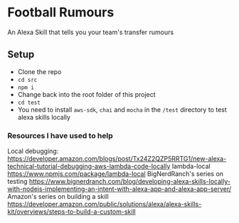 # Football Rumours
An Alexa Skill that tells you your team's transfer rumours

## Setup
- Clone the repo
- `cd src`
- `npm i`
- Change back into the root folder of this project
- `cd test`
- You need to install `aws-sdk`, `chai` and `mocha` in the `/test` directory to test alexa skills locally

### Resources I have used to help
Local debugging: https://developer.amazon.com/blogs/post/Tx24Z2QZP5RRTG1/new-alexa-technical-tutorial-debugging-aws-lambda-code-locally
lambda-local
https://www.npmjs.com/package/lambda-local
BigNerdRanch's series on testing
https://www.bignerdranch.com/blog/developing-alexa-skills-locally-with-nodejs-implementing-an-intent-with-alexa-app-and-alexa-app-server/
Amazon's series on building a skill
https://developer.amazon.com/public/solutions/alexa/alexa-skills-kit/overviews/steps-to-build-a-custom-skill

